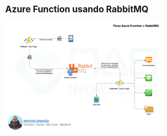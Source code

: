 # Azure Function usando RabbitMQ

![alt text](https://github.com/martinhosebastiao/AzureFunctionWithRabbitMQ/blob/main/AzureFunctionRabbitMQ.png?raw=true)
